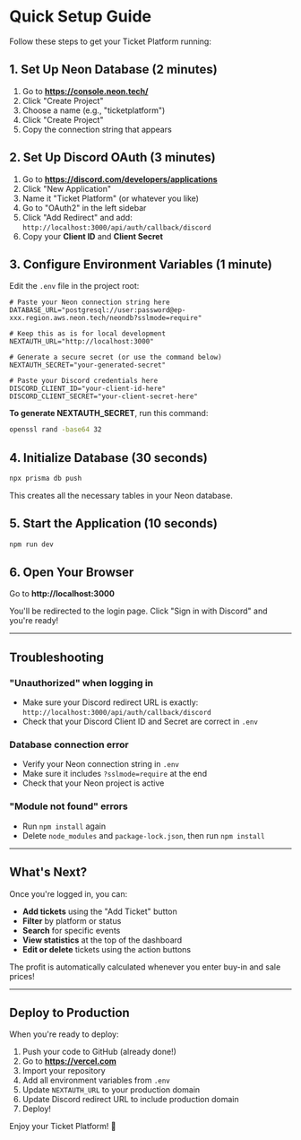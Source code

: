 # Quick Setup Guide

Follow these steps to get your Ticket Platform running:

## 1. Set Up Neon Database (2 minutes)

1. Go to **https://console.neon.tech/**
2. Click "Create Project"
3. Choose a name (e.g., "ticketplatform")
4. Click "Create Project"
5. Copy the connection string that appears

## 2. Set Up Discord OAuth (3 minutes)

1. Go to **https://discord.com/developers/applications**
2. Click "New Application"
3. Name it "Ticket Platform" (or whatever you like)
4. Go to "OAuth2" in the left sidebar
5. Click "Add Redirect" and add: `http://localhost:3000/api/auth/callback/discord`
6. Copy your **Client ID** and **Client Secret**

## 3. Configure Environment Variables (1 minute)

Edit the `.env` file in the project root:

```env
# Paste your Neon connection string here
DATABASE_URL="postgresql://user:password@ep-xxx.region.aws.neon.tech/neondb?sslmode=require"

# Keep this as is for local development
NEXTAUTH_URL="http://localhost:3000"

# Generate a secure secret (or use the command below)
NEXTAUTH_SECRET="your-generated-secret"

# Paste your Discord credentials here
DISCORD_CLIENT_ID="your-client-id-here"
DISCORD_CLIENT_SECRET="your-client-secret-here"
```

**To generate NEXTAUTH_SECRET**, run this command:
```bash
openssl rand -base64 32
```

## 4. Initialize Database (30 seconds)

```bash
npx prisma db push
```

This creates all the necessary tables in your Neon database.

## 5. Start the Application (10 seconds)

```bash
npm run dev
```

## 6. Open Your Browser

Go to **http://localhost:3000**

You'll be redirected to the login page. Click "Sign in with Discord" and you're ready!

---

## Troubleshooting

### "Unauthorized" when logging in
- Make sure your Discord redirect URL is exactly: `http://localhost:3000/api/auth/callback/discord`
- Check that your Discord Client ID and Secret are correct in `.env`

### Database connection error
- Verify your Neon connection string in `.env`
- Make sure it includes `?sslmode=require` at the end
- Check that your Neon project is active

### "Module not found" errors
- Run `npm install` again
- Delete `node_modules` and `package-lock.json`, then run `npm install`

---

## What's Next?

Once you're logged in, you can:
- **Add tickets** using the "Add Ticket" button
- **Filter** by platform or status
- **Search** for specific events
- **View statistics** at the top of the dashboard
- **Edit or delete** tickets using the action buttons

The profit is automatically calculated whenever you enter buy-in and sale prices!

---

## Deploy to Production

When you're ready to deploy:

1. Push your code to GitHub (already done!)
2. Go to **https://vercel.com**
3. Import your repository
4. Add all environment variables from `.env`
5. Update `NEXTAUTH_URL` to your production domain
6. Update Discord redirect URL to include production domain
7. Deploy!

Enjoy your Ticket Platform! 🎫
